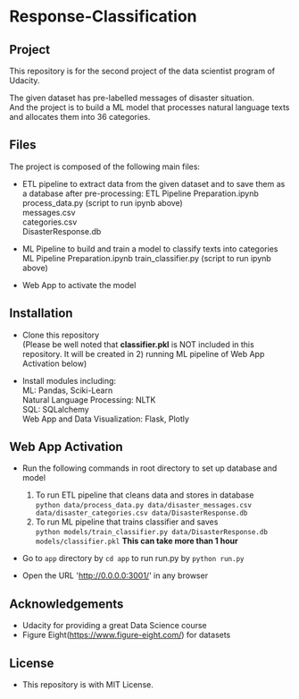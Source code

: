 # Response-Classification

## Project

This repository is for the second project of the data scientist program of Udacity.

The given dataset has pre-labelled messages of disaster situation.  
And the project is to build a ML model that processes natural language texts  
and allocates them into 36 categories.  

## Files  

The project is composed of the following main files:  

* ETL pipeline to extract data from the given dataset and to save them as  
  a database after pre-processing:
  ETL Pipeline Preparation.ipynb  
  process_data.py (script to run ipynb above)  
  messages.csv   
  categories.csv   
  DisasterResponse.db
 
* ML Pipeline to build and train a model to classify texts into categories  
  ML Pipeline Preparation.ipynb
  train_classifier.py (script to run ipynb above)

* Web App to activate the model 

## Installation

* Clone this repository  
  (Please be well noted that **classifier.pkl** is NOT included in this repository.
  It will be created in 2) running ML pipeline of Web App Activation below)

* Install modules including:  
  ML: Pandas, Sciki-Learn  
  Natural Language Processing: NLTK  
  SQL: SQLalchemy  
  Web App and Data Visualization: Flask, Plotly  

## Web App Activation

* Run the following commands in root directory to set up database and model

    1) To run ETL pipeline that cleans data and stores in database  
        `python data/process_data.py data/disaster_messages.csv data/disaster_categories.csv data/DisasterResponse.db`
    2) To run ML pipeline that trains classifier and saves  
        `python models/train_classifier.py data/DisasterResponse.db models/classifier.pkl`
        **This can take more than 1 hour**

* Go to `app` directory by `cd app` to run run.py by `python run.py`  

* Open the URL 'http://0.0.0.0:3001/' in any browser

## Acknowledgements

* Udacity for providing a great Data Science course  
* Figure Eight(https://www.figure-eight.com/) for datasets

## License

* This repository is with MIT License.